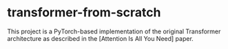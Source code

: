 # transformer-from-scratch
This project is a PyTorch-based implementation of the original Transformer architecture as described in the [Attention Is All You Need] paper.
